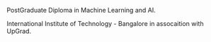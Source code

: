 PostGraduate Diploma in Machine Learning and AI.

International Institute of Technology - Bangalore in assocaition with UpGrad.

